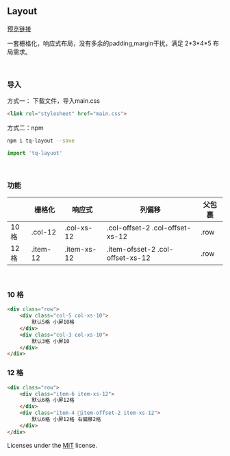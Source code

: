 ## Layout

[预览链接](http://jilaokang.club/layout/example/)

一套栅格化，响应式布局，没有多余的padding,margin干扰，满足 2\*3\*4\*5 布局需求。

<br/>

### 导入 

方式一： 下载文件，导入main.css

```html
<link rel="stylesheet" href="main.css">
```
方式二：npm

````bash
npm i tq-layout --save
````
````js
import 'tq-layuot'
````

<br/>

### 功能
|      | 栅格化   | 响应式      | 列偏移                           | 父包裹 |
| ---- | -------- | ----------- | -------------------------------- | ------ |
| 10格 | .col-12  | .col-xs-12  | .col-offset-2 .col-offset-xs-12  | .row   |
| 12格 | .item-12 | .item-xs-12 | .item-ofsset-2 .col-offset-xs-12 | .row   |

<br/>

### 10 格

```html
<div class="row">
    <div class="col-5 col-xs-10">
        默认5格 小屏10格
    </div>
    <div class="col-3 col-xs-10">
        默认3格 小屏10
    </div>
</div>
```

### 12 格

```html
<div class="row">
    <div class="item-6 item-xs-12">
        默认6格 小屏12格
    </div>
    <div class="item-4 item-offset-2 item-xs-12">
        默认6格 小屏12格 右偏移2格
    </div>
</div>
```

Licenses under the [MIT](https://opensource.org/licenses/MIT) license.
